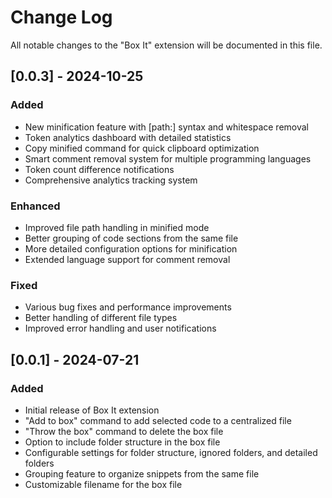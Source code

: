 # Change Log

All notable changes to the "Box It" extension will be documented in this file.

## [0.0.3] - 2024-10-25

### Added
- New minification feature with [path:] syntax and whitespace removal
- Token analytics dashboard with detailed statistics
- Copy minified command for quick clipboard optimization
- Smart comment removal system for multiple programming languages
- Token count difference notifications
- Comprehensive analytics tracking system

### Enhanced
- Improved file path handling in minified mode
- Better grouping of code sections from the same file
- More detailed configuration options for minification
- Extended language support for comment removal

### Fixed
- Various bug fixes and performance improvements
- Better handling of different file types
- Improved error handling and user notifications

## [0.0.1] - 2024-07-21

### Added
- Initial release of Box It extension
- "Add to box" command to add selected code to a centralized file
- "Throw the box" command to delete the box file
- Option to include folder structure in the box file
- Configurable settings for folder structure, ignored folders, and detailed folders
- Grouping feature to organize snippets from the same file
- Customizable filename for the box file